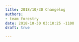 ```yaml
---
title: 2018/10/30 Changelog
authors:
- team forestry
date: 2018-10-30 03:10:25 -1100
draft: true

---
```

